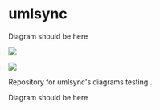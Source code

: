 umlsync
=======

<div id="componentDiagram" class="pack-diagram" repo="umlsynco/diagrams" sha="af62c943e2d38a8d6c7450abc81144e8935b3805">
Diagram should be here
</div>

[<img src="http://www.clker.com/cliparts/Y/O/f/T/7/2/oak-tree-dark-brown.svg">](http://google.com.au/)

[<img src="http://www.clker.com/cliparts/Y/O/f/T/7/2/oak-tree-dark-brown.svg">](http://google.com.au/)

Repository for umlsync's diagrams testing .

<div id="packageDiagram" class="pack-diagram" repo="umlsynco/diagrams" sha="71e56551ca0b9a1f921a03e1978aa1bc9d84da93">
Diagram should be here
</div>
